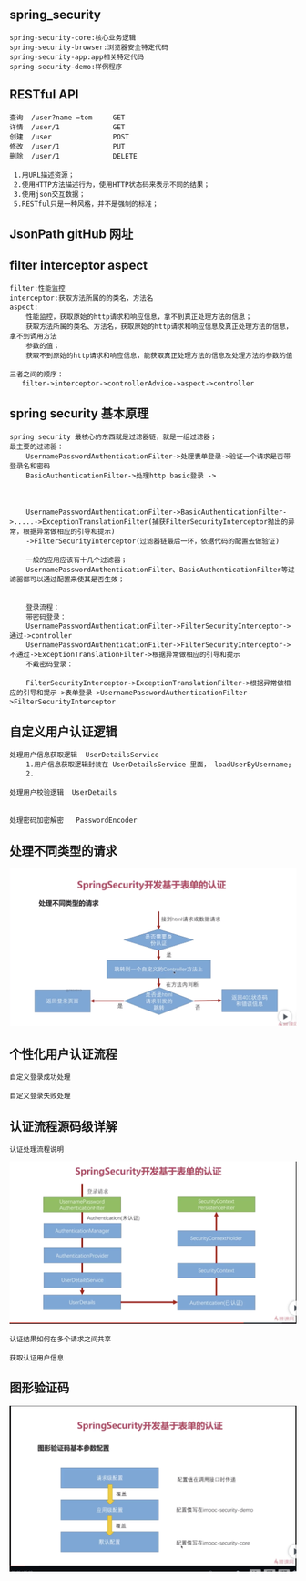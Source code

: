 ## spring_security
    spring-security-core:核心业务逻辑
    spring-security-browser:浏览器安全特定代码
    spring-security-app:app相关特定代码
    spring-security-demo:样例程序
    
## RESTful API
    查询  /user?name =tom     GET
    详情  /user/1             GET
    创建  /user               POST
    修改  /user/1             PUT
    删除  /user/1             DELETE
    
     1.用URL描述资源；
     2.使用HTTP方法描述行为，使用HTTP状态码来表示不同的结果；
     3.使用json交互数据；
     5.RESTful只是一种风格，并不是强制的标准；
    
## JsonPath gitHub 网址
    
    
## filter interceptor aspect
    filter:性能监控
    interceptor:获取方法所属的的类名，方法名
    aspect:
        性能监控，获取原始的http请求和响应信息，拿不到真正处理方法的信息；
        获取方法所属的类名、方法名，获取原始的http请求和响应信息及真正处理方法的信息，拿不到调用方法
        参数的值；
        获取不到原始的http请求和响应信息，能获取真正处理方法的信息及处理方法的参数的值
        
    三者之间的顺序：
       filter->interceptor->controllerAdvice->aspect->controller
       
       
## spring security 基本原理
    spring security 最核心的东西就是过滤器链，就是一组过滤器；
    最主要的过滤器：
        UsernamePasswordAuthenticationFilter->处理表单登录->验证一个请求是否带登录名和密码
        BasicAuthenticationFilter->处理http basic登录 ->
        
        
        
        UsernamePasswordAuthenticationFilter->BasicAuthenticationFilter->.....->ExceptionTranslationFilter(捕获FilterSecurityInterceptor抛出的异常，根据异常做相应的引导和提示)
        ->FilterSecurityInterceptor(过滤器链最后一环，依据代码的配置去做验证)
        
        一般的应用应该有十几个过滤器；
        UsernamePasswordAuthenticationFilter、BasicAuthenticationFilter等过滤器都可以通过配置来使其是否生效；
        
        
        登录流程：
        带密码登录：
        UsernamePasswordAuthenticationFilter->FilterSecurityInterceptor->通过->controller
        UsernamePasswordAuthenticationFilter->FilterSecurityInterceptor->不通过->ExceptionTranslationFilter->根据异常做相应的引导和提示
        不戴密码登录：
        
        FilterSecurityInterceptor->ExceptionTranslationFilter->根据异常做相应的引导和提示->表单登录->UsernamePasswordAuthenticationFilter->FilterSecurityInterceptor
        
## 自定义用户认证逻辑
    
    处理用户信息获取逻辑  UserDetailsService
        1.用户信息获取逻辑封装在 UserDetailsService 里面， loadUserByUsername;
        2.
    
    处理用户校验逻辑  UserDetails
    
    
    处理密码加密解密   PasswordEncoder
    
    
    
## 处理不同类型的请求
   ![处理不同类型的请求](spring-security-browser/src/main/resources/picture/处理不同类型的请求.png)
   
   
## 个性化用户认证流程

    自定义登录成功处理
    
    自定义登录失败处理
    
## 认证流程源码级详解
    认证处理流程说明
   ![处理不同类型的请求](spring-security-browser/src/main/resources/picture/security认证流程.png)
    
    认证结果如何在多个请求之间共享
    
    获取认证用户信息
   
## 图形验证码
   ![图形验证码基本参数配置](spring-security-browser/src/main/resources/picture/图形验证码基本参数配置.png)

